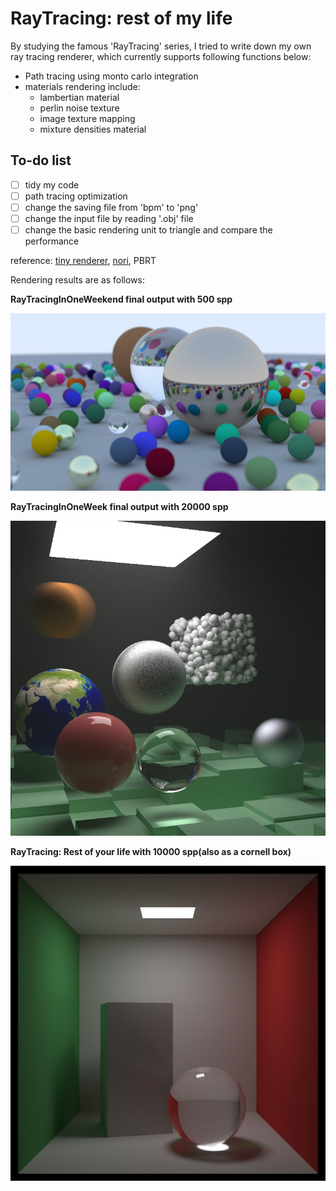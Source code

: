 # RayTracing: rest of my life

By studying the famous 'RayTracing' series, I tried to write down my own ray tracing renderer, which currently supports following functions below:

- Path tracing using monto carlo integration
- materials rendering include:
  - lambertian material
  - perlin noise texture
  - image texture mapping
  - mixture densities material



## To-do list

- [ ] tidy my code
- [ ] path tracing optimization
- [ ] change the saving file from 'bpm' to 'png'
- [ ] change the input file by reading '.obj' file
- [ ] change the basic rendering unit to triangle and compare the performance

reference: [tiny renderer](https://github.com/ssloy/tinyrenderer), [nori](https://wjakob.github.io/nori-very-old/), PBRT 



Rendering results are as follows:

**RayTracingInOneWeekend final output with 500 spp**

![Weekend_final_spp500](image/Weekend_final_spp500.jpg)



**RayTracingInOneWeek final output with 20000 spp**

![final_pink_spp20000](image/final_pink_spp20000.jpg)



**RayTracing: Rest of your life with 10000 spp(also as a cornell box)**

![CornellBox_final_spp10000](image/CornellBox_final_spp10000.jpg)

